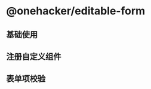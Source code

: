 
# @onehacker/editable-form

## 基础使用

<code src="./demo.tsx"></code>


## 注册自定义组件

<code src="./register.tsx"></code>


## 表单项校验

<code src="./valid.tsx"></code>
